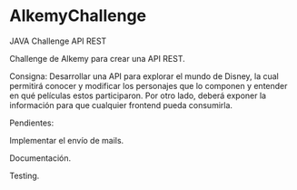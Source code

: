 # AlkemyChallenge
JAVA Challenge API REST


Challenge de Alkemy para crear una API REST.

Consigna: Desarrollar una API para explorar el mundo de Disney, la cual permitirá conocer y modificar los
personajes que lo componen y entender en qué películas estos participaron. Por otro lado, deberá
exponer la información para que cualquier frontend pueda consumirla.

Pendientes:

  Implementar el envío de mails.
  
  Documentación.
  
  Testing.
  
  
  
